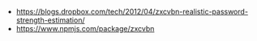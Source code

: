 - https://blogs.dropbox.com/tech/2012/04/zxcvbn-realistic-password-strength-estimation/
- https://www.npmjs.com/package/zxcvbn
